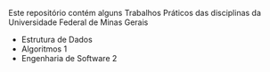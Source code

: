 Este repositório contém alguns Trabalhos Práticos das disciplinas da Universidade Federal de Minas Gerais

- Estrutura de Dados
- Algoritmos 1
- Engenharia de Software 2